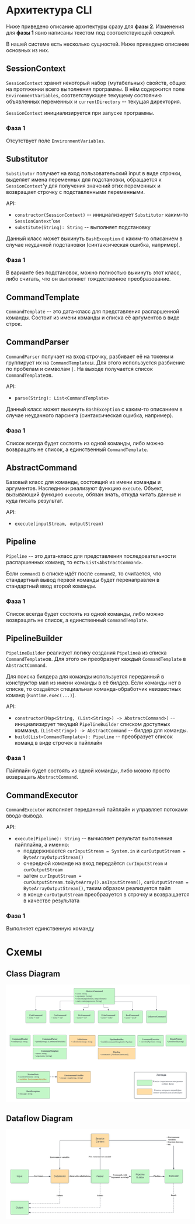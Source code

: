 # Архитектура CLI

Ниже приведено описание архитектуры сразу для __фазы 2__. Изменения для __фазы 1__ явно написаны текстом под соответствующей секцией.

В нашей системе есть несколько сущностей. Ниже приведено описание основных из них. 

## SessionContext

`SessionContext` хранит некоторый набор (мутабельных) свойств, общих на протяжении всего выполнения программы. В нём содержится поле `EnvironmentVariables`, соответствующее текущему состоянию объявленных переменных и `currentDirectory` -- текущая директория.

`SessionContext` инициализируется при запуске программы.

### Фаза 1

Отсутствует поле `EnvironmentVariables`.

## Substitutor

`Substitutor` получает на вход пользовательский input в виде строчки, выделяет имена переменных для подстановки, обращается к `SessionContext`'у для получения значений этих переменных и возвращает строчку с подставленными переменными.

API:
- `constructor(SessionContext)` -- инициализирует `Substitutor` каким-то `SessionContext`'ом
- `substitute(String): String` -- выполняет подстановку

Данный класс может выкинуть `BashException` с каким-то описанием в случае неудачной подстановки (синтаксическая ошибка, например).

### Фаза 1
В варианте без подстановок, можно полностью выкинуть этот класс, либо считать, что он выполняет тождественное преобразование.

## CommandTemplate

`CommandTemplate` -- это дата-класс для представления распаршенной команды. Состоит из имени команды и списка её аргументов в виде строк.

## CommandParser

`CommandParser` получает на вход строчку, разбивает её на токены и группирует их на `CommandTemplate`ы. Для этого используется разбиение по пробелам и символам `|`. На выходе получается список `CommandTemplate`ов.

API:
- `parse(String): List<CommandTemplate>`

Данный класс может выкинуть `BashException` с каким-то описанием в случае неудачного парсинга (синтаксическая ошибка, например).

### Фаза 1
Список всегда будет состоять из одной команды, либо можно возвращать не список, а единственный `CommandTemplate`.

## AbstractCommand

Базовый класс для команды, состоящий из имени команды и аргументов. Наследники реализуют функцию `execute`. Объект, вызывающий функцию `execute`, обязан знать, откуда читать данные и куда писать результат.

API:
- `execute(inputStream, outputStream)`

## Pipeline

`Pipeline` -- это дата-класс для представления последовательности распаршенных команд, то есть `List<AbstractCommand>`. 

Если `command1` в списке идёт после `command2`, то считается, что стандартный вывод первой команды будет перенаправлен в стандартный ввод второй команды.

### Фаза 1
Список всегда будет состоять из одной команды, либо можно возвращать не список, а единственный `CommandTemplate`.

## PipelineBuilder

`PipelineBuilder` реализует логику создания `Pipeline`а из списка `CommandTemplate`ов. Для этого он преобразует каждый `CommandTemplate` в `AbstractCommand`.

Для поиска билдера для команды используется переданный в конструктор мап из имени команды в её билдер. Если команды нет в списке, то создаётся специальная команда-обработчик неизвестных команд (`Runtime.exec(...)`).

API:
- `constructor(Map<String, (List<String>) -> AbstractCommand>)` -- инициализирует текущий `PipelineBuilder` списком доступных комманд. `(List<String>) -> AbstractCommand` -- билдер для команды.
- `build(List<CommandTemplate>): Pipeline` -- преобразует список команд в виде строчек в пайплайн

### Фаза 1

Пайплайн будет состоять из одной команды, либо можно просто возвращать `AbstractCommand`.

## CommandExecutor

`CommandExecutor` исполняет переданный пайплайн и управляет потоками ввода-вывода. 

API:
- `execute(Pipeline): String` -- вычисляет результат выполнения пайплайна, а именно:
  - поддерживается `curInputStream = System.in` и `curOutputStream = ByteArrayOutputStream()`
  - очередной команде на вход передаётся `curInputStream` и `curOutputStream`
  - затем `curInputStream = curOutputStream.toByteArray().asInputStream()`, `curOutputStream = ByteArrayOutputStream()`, таким образом реализуется пайп
  - в конце `curOutputStream` преобразуется в строчку и возвращается в качестве результата

### Фаза 1

Выполняет единственную команду

# Схемы



## Class Diagram
![class-diagram](schemes/hw-1-class-diagram.png)

## Dataflow Diagram
![dataflow-diagram](schemes/hw-1-dataflow-diagram.png)